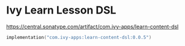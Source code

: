 # Ivy Learn Lesson DSL

https://central.sonatype.com/artifact/com.ivy-apps/learn-content-dsl

```kotlin
implementation("com.ivy-apps:learn-content-dsl:0.0.5")
```
